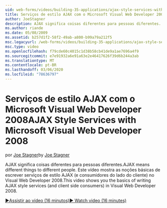 ```yaml
---
uid: web-forms/videos/building-35-applications/ajax-style-services-with-microsoft-visual-web-developer-2008
title: Serviços de estilo AJAX com o Microsoft Visual Web Developer 2008 | Microsoft Docs
author: JoeStagner
description: AJAX significa coisas diferentes para pessoas diferentes. Este vídeo mostra as noções básicas de como escrever serviços de estilo AJAX (e consumidores do lado do cliente) no Visual Web dev...
ms.author: riande
ms.date: 05/08/2009
ms.assetid: b257d1f2-58f2-49ab-a800-b99a79a212f5
msc.legacyurl: /web-forms/videos/building-35-applications/ajax-style-services-with-microsoft-visual-web-developer-2008
msc.type: video
ms.openlocfilehash: f79cde60c4015c1d38b58cb41de9a1ae7696a4f9
ms.sourcegitcommit: e7e91932a6e91a63e2e46417626f39d6b244a3ab
ms.translationtype: MT
ms.contentlocale: pt-BR
ms.lasthandoff: 03/06/2020
ms.locfileid: "78636797"
---
```

# <a name="ajax-style-services-with-microsoft-visual-web-developer-2008"></a><span data-ttu-id="8d04a-104">Serviços de estilo AJAX com o Microsoft Visual Web Developer 2008</span><span class="sxs-lookup"><span data-stu-id="8d04a-104">AJAX Style Services with Microsoft Visual Web Developer 2008</span></span>

<span data-ttu-id="8d04a-105">por [Joe Stagner](https://github.com/JoeStagner)</span><span class="sxs-lookup"><span data-stu-id="8d04a-105">by [Joe Stagner](https://github.com/JoeStagner)</span></span>

<span data-ttu-id="8d04a-106">AJAX significa coisas diferentes para pessoas diferentes.</span><span class="sxs-lookup"><span data-stu-id="8d04a-106">AJAX means different things to different people.</span></span> <span data-ttu-id="8d04a-107">Este vídeo mostra as noções básicas de escrever serviços de estilo AJAX (e consumidores do lado do cliente) no Visual Web Developer 2008.</span><span class="sxs-lookup"><span data-stu-id="8d04a-107">This video shows you the basics of writing AJAX style services (and client side consumers) in Visual Web Developer 2008.</span></span>

[<span data-ttu-id="8d04a-108">&#9654;Assistir ao vídeo (16 minutos)</span><span class="sxs-lookup"><span data-stu-id="8d04a-108">&#9654; Watch video (16 minutes)</span></span>](https://channel9.msdn.com/Blogs/ASP-NET-Site-Videos/ajax-style-services-with-microsoft-visual-web-developer-2008)

